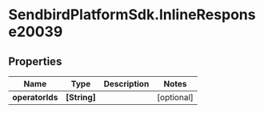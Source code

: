 # SendbirdPlatformSdk.InlineResponse20039

## Properties

Name | Type | Description | Notes
------------ | ------------- | ------------- | -------------
**operatorIds** | **[String]** |  | [optional] 


